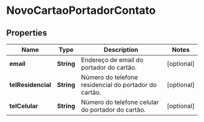 
# NovoCartaoPortadorContato

## Properties
Name | Type | Description | Notes
------------ | ------------- | ------------- | -------------
**email** | **String** | Endereço de email do portador do cartão. |  [optional]
**telResidencial** | **String** | Número do telefone residencial do portador do cartão. |  [optional]
**telCelular** | **String** | Número do telefone celular do portador do cartão. |  [optional]



